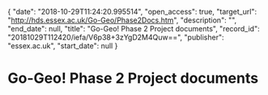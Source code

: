 {
  "date": "2018-10-29T11:24:20.995514", 
  "open_access": true, 
  "target_url": "http://hds.essex.ac.uk/Go-Geo/Phase2Docs.htm", 
  "description": "", 
  "end_date": null, 
  "title": "Go-Geo! Phase 2 Project documents", 
  "record_id": "20181029T112420/iefa/V6p38+3zYgD2M4Quw==", 
  "publisher": "essex.ac.uk", 
  "start_date": null
}

# Go-Geo! Phase 2 Project documents

